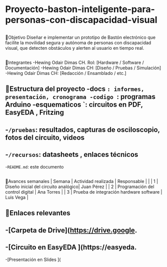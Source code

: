 # Proyecto-baston-inteligente-para-personas-con-discapacidad-visual
##
🎯Objetivo
Diseñar e implementar un prototipo de Bastón electrónico que facilite la movilidad segura y autónoma de personas con discapacidad visual, que detecten obstáculos y alerten al usuario en tiempo real.
##
👥Integrantes
-Hewing Odair Dimas CH. Rol: [Hardware / Software / Documentación]
-Hewing Odair Dimas CH: [Diseño / Pruebas / Simulación]
-Hewing Odair Dimas CH: [Redacción / Ensamblado / etc.]
##
📁Estructura del proyecto
-docs `: informes, presentación, cronograma
-codigo `: programas Arduino 
-esquematicos `: circuitos en PDF, EasyEDA , Fritzing
-
-`/pruebas`: resultados, capturas de osciloscopio, fotos del circuito, videos
-
-`/recursos`: datasheets , enlaces técnicos
-
-`README.md`: este documento
##
📅Avances semanales
| Semana | Actividad realizada | Responsable |
|
| 1 | Diseño inicial del circuito analógico| Juan Pérez |
| 2 | Programación del control digital | Ana Torres |
| 3 | Prueba de integración hardware
software | Luis Vega |
##
🔗Enlaces relevantes
-
-[Carpeta de Drive](https://drive.google.
-
-[Circuito en EasyEDA ](https://easyeda.
-
-[Presentación en Slides ](
